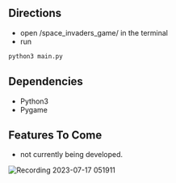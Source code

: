 ## Directions

- open /space_invaders_game/ in the terminal
- run

```python
python3 main.py
```

## Dependencies

- Python3
- Pygame

## Features To Come

- not currently being developed.

![Recording 2023-07-17 051911](https://github.com/Generlate/space_invaders_game/assets/85384584/3190b340-dda7-4f9d-b1b4-cdc85f52c5ae)
